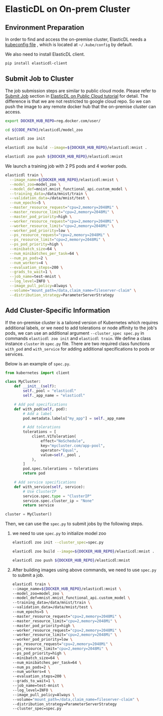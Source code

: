 # ElasticDL on On-prem Cluster

## Environment Preparation

In order to find and access the on-premise cluster, ElasticDL needs a
[kubeconfig file](https://kubernetes.io/docs/tasks/access-application-cluster/configure-access-multiple-clusters)
, which is located at `~/.kube/config` by default.

We also need to install ElasticDL client.

```bash
pip install elasticdl-client
```

## Submit Job to Cluster

The job submission steps are similar to public cloud mode. Please
refer to [Submit Job](elasticdl_cloud.md#submit-job-to-the-kubernetes-cluster)
section in [ElasticDL on Public Cloud tutorial](elasticdl_cloud.md)
for detail. The difference is that we are not restricted to google cloud
repo. So we can push the image to any remote docker hub that the on-premise
cluster can access.

```bash
export DOCKER_HUB_REPO=reg.docker.com/user/

cd ${CODE_PATH}/elasticdl/model_zoo

elasticdl zoo init

elasticdl zoo build --image=${DOCKER_HUB_REPO}/elasticdl:mnist .

elasticdl zoo push ${DOCKER_HUB_REPO}/elasticdl:mnist
```

We launch a training job with 2 PS pods and 4 worker pods.

```bash
elasticdl train \
  --image_name=${DOCKER_HUB_REPO}/elasticdl:mnist \
  --model_zoo=model_zoo \
  --model_def=mnist.mnist_functional_api.custom_model \
  --training_data=/data/mnist/train \
  --validation_data=/data/mnist/test \
  --num_epochs=5 \
  --master_resource_request="cpu=2,memory=2048Mi" \
  --master_resource_limit="cpu=2,memory=2048Mi" \
  --master_pod_priority=high \
  --worker_resource_request="cpu=2,memory=2048Mi" \
  --worker_resource_limit="cpu=2,memory=2048Mi" \
  --worker_pod_priority=low \
  --ps_resource_request="cpu=2,memory=2048Mi" \
  --ps_resource_limit="cpu=2,memory=2048Mi" \
  --ps_pod_priority=high \
  --minibatch_size=64 \
  --num_minibatches_per_task=64 \
  --num_ps_pods=2 \
  --num_workers=4 \
  --evaluation_steps=200 \
  --grads_to_wait=1 \
  --job_name=test-mnist \
  --log_level=INFO \
  --image_pull_policy=Always \
  --volume="mount_path=/data,claim_name=fileserver-claim" \
  --distribution_strategy=ParameterServerStrategy
```

## Add Cluster-Specific Information

If the on-premise cluster is a tailored version of Kubernetes which
requires additional labels, or we need to add tolerations or node affinity
to the job's pods, we can use an additional argument
`--cluster_spec spec.py` in commands `elasticdl zoo init`
and `elasticdl train`. We define a class instance
`cluster` in `spec.py` file. There are two required class functions `with_pod`
and `with_service` for adding additional specifications to pods or services.

Below is an example of `spec.py`.

```python
from kubernetes import client

class MyCluster:
    def __init__(self):
        self._pool = "elasticdl"
        self._app_name = "elasticdl"

    # Add pod specifications
    def with_pod(self, pod):
        # Add a label
        pod.metadata.labels["my_app"] = self._app_name

        # Add tolerations
        tolerations = [
            client.V1Toleration(
                effect="NoSchedule",
                key="mycluster.com/app-pool",
                operator="Equal",
                value=self._pool ,
            ),
        ]
        pod.spec.tolerations = tolerations
        return pod

    # Add service specifications
    def with_service(self, service):
        # Use ClusterIP
        service.spec.type = "ClusterIP"
        service.spec.cluster_ip = "None"
        return service

cluster = MyCluster()
```

Then, we can use the `spec.py` to submit jobs by the following steps.

1. we need to use `spec.py` to initialize model zoo

    ```bash
    elasticdl zoo init --cluster_spec=spec.py

    elasticdl zoo build --image=${DOCKER_HUB_REPO}/elasticdl:mnist .

    elasticdl zoo push ${DOCKER_HUB_REPO}/elasticdl:mnist
    ```

1. After building images using above commands, we need to use `spec.py` to
submit a job.

    ```bash
    elasticdl train \
    --image_name=${DOCKER_HUB_REPO}/elasticdl:mnist \
    --model_zoo=model_zoo \
    --model_def=mnist.mnist_functional_api.custom_model \
    --training_data=/data/mnist/train \
    --validation_data=/data/mnist/test \
    --num_epochs=5 \
    --master_resource_request="cpu=2,memory=2048Mi" \
    --master_resource_limit="cpu=2,memory=2048Mi" \
    --master_pod_priority=high \
    --worker_resource_request="cpu=2,memory=2048Mi" \
    --worker_resource_limit="cpu=2,memory=2048Mi" \
    --worker_pod_priority=low \
    --ps_resource_request="cpu=2,memory=2048Mi" \
    --ps_resource_limit="cpu=2,memory=2048Mi" \
    --ps_pod_priority=high \
    --minibatch_size=64 \
    --num_minibatches_per_task=64 \
    --num_ps_pods=2 \
    --num_workers=4 \
    --evaluation_steps=200 \
    --grads_to_wait=1 \
    --job_name=test-mnist \
    --log_level=INFO \
    --image_pull_policy=Always \
    --volume="mount_path=/data,claim_name=fileserver-claim" \
    --distribution_strategy=ParameterServerStrategy
    --cluster_spec=spec.py
    ```
